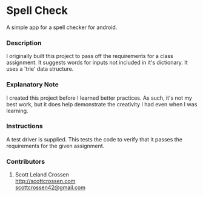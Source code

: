 # Spell Check

A simple app for a spell checker for android.

### Description

I originally built this project to pass off the requirements for a class assignment. It suggests words for inputs not included in it's dictionary. It uses a 'trie' data structure.

### Explanatory Note

I created this project before I learned better practices. As such, it's not my best work, but it does help demonstrate the creativity I had even when I was learning.

### Instructions

A test driver is supplied. This tests the code to verify that it passes the requirements for the given assignment.

### Contributors

1. Scott Leland Crossen  
<http://scottcrossen.com>  
<scottcrossen42@gmail.com>  
